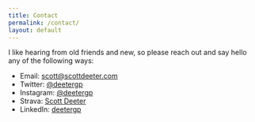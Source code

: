 ```yaml
---
title: Contact
permalink: /contact/
layout: default
---
```


I like hearing from old friends and new, so please reach out and say hello any of the following ways:

 * Email: [scott@scottdeeter.com](mailto:scott@scottdeeter.com)
 * Twitter: [@deetergp](https://twitter.com/deetergp)
 * Instagram: [@deetergp](https://www.instagram.com/deetergp/)
 * Strava: [Scott Deeter](https://www.strava.com/athletes/13898469)
 * LinkedIn: [deetergp](https://www.linkedin.com/in/deetergp)